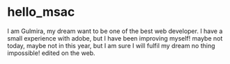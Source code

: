 # hello_msac
I am Gulmira, my dream want to be one of the best web developer. I have a small experience with adobe, but I have been improving myself! maybe not today, maybe not in this year, but I am sure I will fulfil my dream no thing impossible!
edited on the web.
